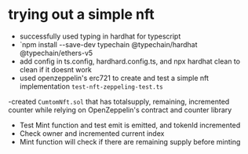 # trying out a simple nft
- successfully used typing in hardhat for typescript
- `npm install --save-dev typechain @typechain/hardhat @typechain/ethers-v5
- add config in ts.config, hardhard.config.ts, and npx hardhat clean to clean if it doesnt work
- used openzeppelin's erc721 to create and test a simple nft implementation `test-nft-zeppeling-test.ts`

-created `CumtomNft.sol` that has totalsupply, remaining, incremented counter while relying on OpenZeppelin's contract and counter library
- Test Mint function and test emit is emitted, and tokenId incremented
- Check owner and incremented current index
- Mint function will check if there are remaining supply before minting
